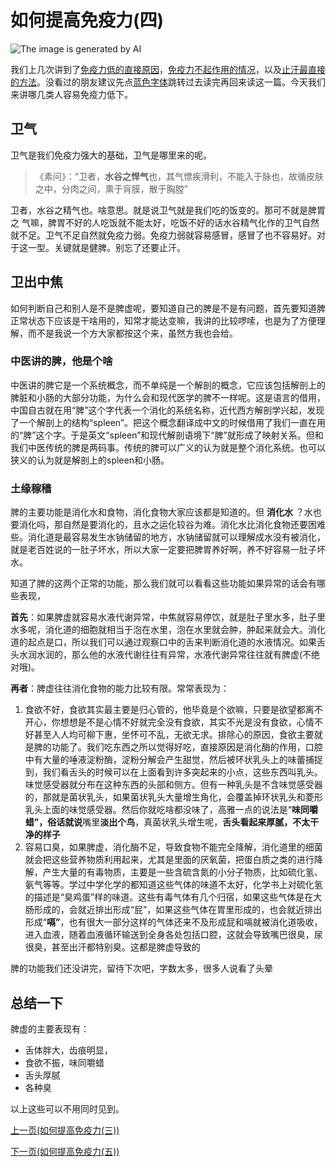 # 如何提高免疫力(四)

![The image is generated by AI](https://typare-1311038289.cos.ap-nanjing.myqcloud.com/202402251804764.jpeg)

我们上几次讲到了[免疫力低的直接原因](https://mp.weixin.qq.com/s/QfncL7ByVUlGxxPEod3Nnw)，[免疫力不起作用的情况](https://mp.weixin.qq.com/s/RoTDmzFfqvwFzfnMJxN6sA)，以及[止汗最直接的方法](https://mp.weixin.qq.com/s/C-qkV39_U_bYMSm-oMUpeQ)。没看过的朋友建议先点[蓝色字体](https://mp.weixin.qq.com/mp/appmsgalbum?__biz=Mzg5MTU5MjI1MA==&action=getalbum&album_id=3211413424915365889&scene=173&subscene=&sessionid=undefined&enterid=0&from_msgid=2247484145&from_itemidx=1&count=3&nolastread=1#wechat_redirect)跳转过去读完再回来读这一篇。今天我们来讲哪几类人容易免疫力低下。

## 卫气

卫气是我们免疫力强大的基础，卫气是哪里来的呢。

> 《素问》：“卫者，**水谷之悍气**也，其气慓疾滑利，不能入于脉也，故循皮肤之中，分肉之间，熏于肓膜，散于胸膛”

卫者，水谷之精气也。啥意思。就是说卫气就是我们吃的饭变的。那可不就是脾胃之 气嘛，脾胃不好的人吃饭就不能太好，吃饭不好的话水谷精气化作的卫气自然就不足。卫气不足自然就免疫力弱。免疫力弱就容易感冒，感冒了也不容易好。对于这一型。关键就是健脾。别忘了还要止汗。

## 卫出中焦

如何判断自己和别人是不是脾虚呢，要知道自己的脾是不是有问题，首先要知道脾正常状态下应该是干啥用的，知常才能达变嘛，我讲的比较啰嗦，也是为了方便理解，而不是我说一个方大家都按这个来，虽然方我也会给。

### 中医讲的脾，他是个啥

中医讲的脾它是一个系统概念，而不单纯是一个解剖的概念，它应该包括解剖上的脾脏和小肠的大部分功能，为什么会和现代医学的脾不一样呢。这是语言的借用，中国自古就在用“脾”这个字代表一个消化的系统名称，近代西方解剖学兴起，发现了一个解剖上的结构“spleen”。把这个概念翻译成中文的时候借用了我们一直在用的“脾”这个字。于是英文“spleen”和现代解剖语境下“脾”就形成了映射关系。但和我们中医传统的脾是两码事。传统的脾可以广义的认为就是整个消化系统。也可以狭义的认为就是解剖上的spleen和小肠。

### 土缘稼穑

脾的主要功能是消化水和食物，消化食物大家应该都是知道的。但 **消化水** ？水也要消化吗，那自然是要消化的，且水之运化较谷为难。消化水比消化食物还要困难些。消化道是最容易发生水钠储留的地方，水钠储留就可以理解成水没有被消化，就是老百姓说的一肚子坏水，所以大家一定要把脾胃养好啊，养不好容易一肚子坏水。

知道了脾的这两个正常的功能，那么我们就可以看看这些功能如果异常的话会有哪些表现，

**首先**：如果脾虚就容易水液代谢异常，中焦就容易停饮，就是肚子里水多，肚子里水多呢，消化道的细胞就相当于泡在水里，泡在水里就会肿，肿起来就会大。消化道的起点是口，所以我们可以通过观察口中的舌来判断消化道的水液情况。如果舌头水润水润的，那么他的水液代谢往往有异常，水液代谢异常往往就有脾虚(不绝对哦)。

**再者**：脾虚往往消化食物的能力比较有限。常常表现为：

1.  食欲不好，食欲其实最主要是归心管的，他毕竟是个欲嘛，只要是欲望都离不开心，你想想是不是心情不好就完全没有食欲，其实不光是没有食欲，心情不好甚至人人均可柳下惠，坐怀可不乱，无欲无求。排除心的原因，食欲主要就是脾的功能了。我们吃东西之所以觉得好吃，直接原因是消化酶的作用，口腔中有大量的唾液淀粉酶，淀粉分解会产生甜觉，然后被环状乳头上的味蕾捕捉到，我们看舌头的时候可以在上面看到许多突起来的小点，这些东西叫乳头。味觉感受器就分布在这种东西的头部和侧方。但有一种乳头是不含味觉感受器的，那就是菌状乳头，如果菌状乳头大量增生角化，会覆盖掉环状乳头和菱形乳头上面的味觉感受器。然后你就吃啥都没味了，高雅一点的说法是“**味同嚼蜡”，俗话就说**嘴里**淡出个鸟**，真菌状乳头增生呢，**舌头看起来厚腻，不太干净的样子**
2.  容易口臭，如果脾虚，消化酶不足，导致食物不能完全降解，消化道里的细菌就会把这些营养物质利用起来，尤其是里面的厌氧菌，把蛋白质之类的进行降解，产生大量的有毒物质，主要是一些含硫含氮的小分子物质，比如硫化氢、氨气等等。学过中学化学的都知道这些气体的味道不太好，化学书上对硫化氢的描述是“臭鸡蛋”样的味道。这些有毒气体有几个归宿，如果这些气体是在大肠形成的，会就近排出形成“屁”，如果这些气体在胃里形成的，也会就近排出形成“**嗝”**，也有很大一部分这样的气体还来不及形成屁和嗝就被消化道吸收，进入血液，随着血液循环输送到全身各处包括口腔，这就会导致嘴巴很臭，尿很臭，甚至出汗都特别臭。这都是脾虚导致的

脾的功能我们还没讲完，留待下次吧，字数太多，很多人说看了头晕

## 总结一下

脾虚的主要表现有：

- 舌体胖大，齿痕明显，
- 食欲不振，味同嚼蜡
- 舌头厚腻
- 各种臭

以上这些可以不用同时见到。



[上一页(如何提高免疫力(三))](How_to_boost_immunity_3.md)

[下一页(如何提高免疫力(五))](How_to_boost_immunity_5.md)